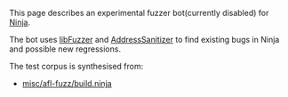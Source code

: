 This page describes an experimental fuzzer bot(currently disabled) for [Ninja](https://github.com/martine/ninja).

The bot uses [libFuzzer](http://llvm.org/docs/LibFuzzer.html) and
[AddressSanitizer](http://clang.llvm.org/docs/AddressSanitizer.html) to find existing
bugs in Ninja and possible new regressions.

The test corpus is synthesised from:
* [misc/afl-fuzz/build.ninja](https://github.com/martine/ninja/blob/master/misc/afl-fuzz/build.ninja) 
